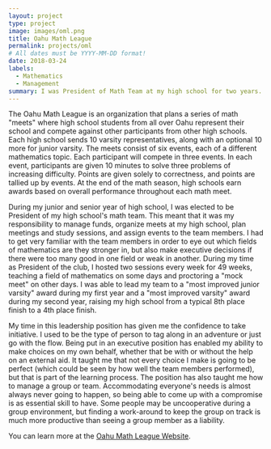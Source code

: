 ```yaml
---
layout: project
type: project
image: images/oml.png
title: Oahu Math League
permalink: projects/oml
# All dates must be YYYY-MM-DD format!
date: 2018-03-24
labels:
  - Mathematics
  - Management
summary: I was President of Math Team at my high school for two years.
---
```


The Oahu Math League is an organization that plans a series of math "meets" where high school students from all over Oahu represent their school and compete against other participants from other high schools. Each high school sends 10 varsity representatives, along with an optional 10 more for junior varsity. The meets consist of six events, each of a different mathematics topic. Each participant will compete in three events. In each event, participants are given 10 minutes to solve three problems of increasing difficulty. Points are given solely to correctness, and points are tallied up by events. At the end of the math season, high schools earn awards based on overall performance throughout each math meet.

During my junior and senior year of high school, I was elected to be President of my high school's math team. This meant that it was my responsibility to manage funds, organize meets at my high school, plan meetings and study sessions, and assign events to the team members. I had to get very familiar with the team members in order to eye out which fields of mathematics are they stronger in, but also make executive decisions if there were too many good in one field or weak in another. During my time as President of the club, I hosted two sessions every week for 49 weeks, teaching a field of mathematics on some days and proctoring a "mock meet" on other days. I was able to lead my team to a "most improved junior varsity" award during my first year and a "most improved varsity" award during my second year, raising my high school from a typical 8th place finish to a 4th place finish.

My time in this leadership position has given me the confidence to take initiative. I used to be the type of person to tag along in an adventure or just go with the flow. Being put in an executive position has enabled my ability to make choices on my own behalf, whether that be with or without the help on an external aid. It taught me that not every choice I make is going to be perfect (which could be seen by how well the team members performed), but that is part of the learning process. The position has also taught me how to manage a group or team. Accommodating everyone's needs is almost always never going to happen, so being able to come up with a compromise is as essential skill to have. Some people may be uncooperative during a group environment, but finding a work-around to keep the group on track is much more productive than seeing a group member as a liability.

You can learn more at the [Oahu Math League Website](http://http://www.oahumath.org/).
